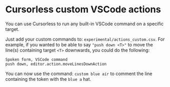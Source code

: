 # Cursorless custom VSCode actions

You can use Cursorless to run any built-in VSCode command on a specific target.

Just add your custom commands to: `experimental/actions_custom.csv`.  For example, if you wanted to be able to say `"push down <T>"` to move the line(s) containing target `<T>` downwards, you could do the following:

```csv
Spoken form, VSCode command
push down, editor.action.moveLinesDownAction
```

You can now use the command: `custom blue air` to comment the line containing the token with the `blue a` hat. 